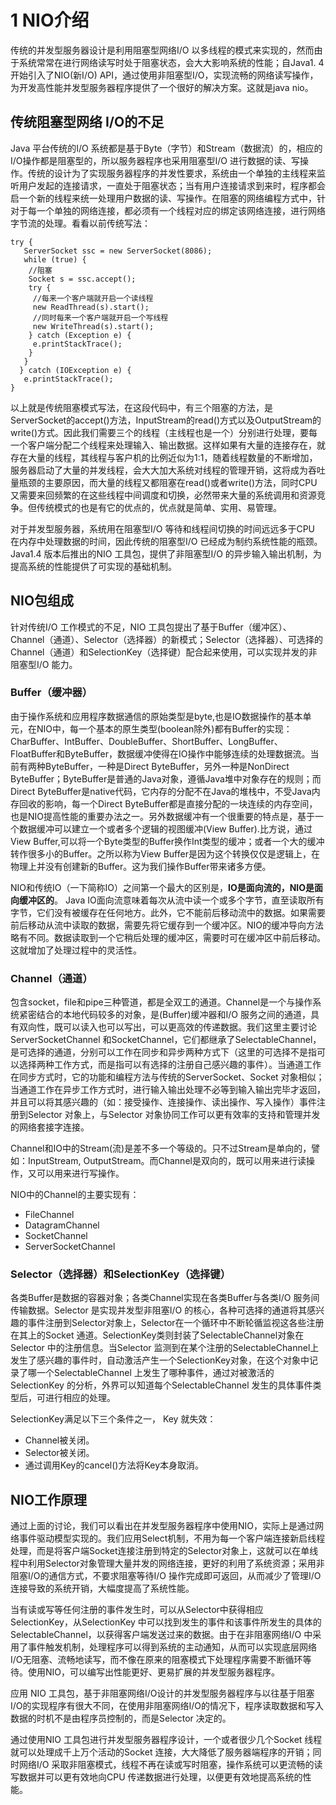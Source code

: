# 1 NIO介绍

传统的并发型服务器设计是利用阻塞型网络I/O 以多线程的模式来实现的，然而由于系统常常在进行网络读写时处于阻塞状态，会大大影响系统的性能；自Java1. 4 开始引入了NIO(新I/O) API，通过使用非阻塞型I/O，实现流畅的网络读写操作，为开发高性能并发型服务器程序提供了一个很好的解决方案。这就是java nio。

## 传统阻塞型网络 I/O的不足

Java 平台传统的I/O 系统都是基于Byte（字节）和Stream（数据流）的，相应的I/O操作都是阻塞型的，所以服务器程序也采用阻塞型I/O 进行数据的读、写操作。传统的设计为了实现服务器程序的并发性要求，系统由一个单独的主线程来监听用户发起的连接请求，一直处于阻塞状态；当有用户连接请求到来时，程序都会启一个新的线程来统一处理用户数据的读、写操作。在阻塞的网络编程方式中，针对于每一个单独的网络连接，都必须有一个线程对应的绑定该网络连接，进行网络字节流的处理。看看以前传统写法：

```
try {
   ServerSocket ssc = new ServerSocket(8086);
   while (true) {
    //阻塞
    Socket s = ssc.accept();
    try {
     //每来一个客户端就开启一个读线程
     new ReadThread(s).start();
     //同时每来一个客户端就开启一个写线程
     new WriteThread(s).start();
    } catch (Exception e) {
     e.printStackTrace();
    }
   }
  } catch (IOException e) {
   e.printStackTrace();
}
```

以上就是传统阻塞模式写法，在这段代码中，有三个阻塞的方法，是ServerSocket的accept()方法，InputStream的read()方式以及OutputStream的write()方式。因此我们需要三个的线程（主线程也是一个）分别进行处理，要每一个客户端分配二个线程来处理输入、输出数据。这样如果有大量的连接存在，就存在大量的线程，其线程与客户机的比例近似为1:1，随着线程数量的不断增加，服务器启动了大量的并发线程，会大大加大系统对线程的管理开销，这将成为吞吐量瓶颈的主要原因，而大量的线程又都阻塞在read()或者write()方法，同时CPU又需要来回频繁的在这些线程中间调度和切换，必然带来大量的系统调用和资源竞争。但传统模式的也是有它的优点的，优点就是简单、实用、易管理。

对于并发型服务器，系统用在阻塞型I/O 等待和线程间切换的时间远远多于CPU 在内存中处理数据的时间，因此传统的阻塞型I/O 已经成为制约系统性能的瓶颈。Java1.4 版本后推出的NIO 工具包，提供了非阻塞型I/O 的异步输入输出机制，为提高系统的性能提供了可实现的基础机制。

## NIO包组成

针对传统I/O 工作模式的不足，NIO 工具包提出了基于Buffer（缓冲区）、Channel（通道）、Selector（选择器）的新模式；Selector（选择器）、可选择的Channel（通道）和SelectionKey（选择键）配合起来使用，可以实现并发的非阻塞型I/O 能力。

### **Buffer（缓冲器）**

由于操作系统和应用程序数据通信的原始类型是byte,也是IO数据操作的基本单元，在NIO中，每一个基本的原生类型(boolean除外)都有Buffer的实现：CharBuffer、IntBuffer、DoubleBuffer、ShortBuffer、LongBuffer、FloatBuffer和ByteBuffer，数据缓冲使得在IO操作中能够连续的处理数据流。当前有两种ByteBuffer，一种是Direct ByteBuffer，另外一种是NonDirect ByteBuffer；ByteBuffer是普通的Java对象，遵循Java堆中对象存在的规则；而Direct ByteBuffer是native代码，它内存的分配不在Java的堆栈中，不受Java内存回收的影响，每一个Direct ByteBuffer都是直接分配的一块连续的内存空间，也是NIO提高性能的重要办法之一。另外数据缓冲有一个很重要的特点是，基于一个数据缓冲可以建立一个或者多个逻辑的视图缓冲(View Buffer).比方说，通过View Buffer,可以将一个Byte类型的Buffer换作Int类型的缓冲；或者一个大的缓冲转作很多小的Buffer。之所以称为View Buffer是因为这个转换仅仅是逻辑上，在物理上并没有创建新的Buffer。这为我们操作Buffer带来诸多方便。

NIO和传统IO（一下简称IO）之间第一个最大的区别是，**IO是面向流的，NIO是面向缓冲区的**。 Java IO面向流意味着每次从流中读一个或多个字节，直至读取所有字节，它们没有被缓存在任何地方。此外，它不能前后移动流中的数据。如果需要前后移动从流中读取的数据，需要先将它缓存到一个缓冲区。NIO的缓冲导向方法略有不同。数据读取到一个它稍后处理的缓冲区，需要时可在缓冲区中前后移动。这就增加了处理过程中的灵活性。

### Channel（通道）

包含socket，file和pipe三种管道，都是全双工的通道。Channel是一个与操作系统紧密结合的本地代码较多的对象，是(Buffer)缓冲器和I/O 服务之间的通道，具有双向性，既可以读入也可以写出，可以更高效的传递数据。我们这里主要讨论ServerSocketChannel 和SocketChannel，它们都继承了SelectableChannel，是可选择的通道，分别可以工作在同步和异步两种方式下（这里的可选择不是指可以选择两种工作方式，而是指可以有选择的注册自己感兴趣的事件）。当通道工作在同步方式时，它的功能和编程方法与传统的ServerSocket、Socket 对象相似；当通道工作在异步工作方式时，进行输入输出处理不必等到输入输出完毕才返回，并且可以将其感兴趣的（如：接受操作、连接操作、读出操作、写入操作）事件注册到Selector 对象上，与Selector 对象协同工作可以更有效率的支持和管理并发的网络套接字连接。

Channel和IO中的Stream(流)是差不多一个等级的。只不过Stream是单向的，譬如：InputStream, OutputStream。而Channel是双向的，既可以用来进行读操作，又可以用来进行写操作。

NIO中的Channel的主要实现有：

- FileChannel
- DatagramChannel
- SocketChannel
- ServerSocketChannel

### Selector（选择器）和SelectionKey（选择键）

各类Buffer是数据的容器对象；各类Channel实现在各类Buffer与各类I/O 服务间传输数据。Selector 是实现并发型非阻塞I/O 的核心，各种可选择的通道将其感兴趣的事件注册到Selector对象上，Selector在一个循环中不断轮循监视这各些注册在其上的Socket 通道。SelectionKey类则封装了SelectableChannel对象在Selector 中的注册信息。当Selector 监测到在某个注册的SelectableChannel上发生了感兴趣的事件时，自动激活产生一个SelectionKey对象，在这个对象中记录了哪一个SelectableChannel 上发生了哪种事件，通过对被激活的SelectionKey 的分析，外界可以知道每个SelectableChannel 发生的具体事件类型后，可进行相应的处理。

SelectionKey满足以下三个条件之一， Key 就失效：
- Channel被关闭。
- Selector被关闭。
- 通过调用Key的cancel()方法将Key本身取消。

## NIO工作原理

通过上面的讨论，我们可以看出在并发型服务器程序中使用NIO，实际上是通过网络事件驱动模型实现的。我们应用Select机制，不用为每一个客户端连接新启线程处理，而是将客户端Socket连接注册到特定的Selector对象上，这就可以在单线程中利用Selector对象管理大量并发的网络连接，更好的利用了系统资源；采用非阻塞I/O的通信方式，不要求阻塞等待I/O 操作完成即可返回，从而减少了管理I/O 连接导致的系统开销，大幅度提高了系统性能。

当有读或写等任何注册的事件发生时，可以从Selector中获得相应SelectionKey，从SelectionKey 中可以找到发生的事件和该事件所发生的具体的SelectableChannel，以获得客户端发送过来的数据。由于在非阻塞网络I/O 中采用了事件触发机制，处理程序可以得到系统的主动通知，从而可以实现底层网络I/O无阻塞、流畅地读写，而不像在原来的阻塞模式下处理程序需要不断循环等待。使用NIO，可以编写出性能更好、更易扩展的并发型服务器程序。

应用 NIO 工具包，基于非阻塞网络I/O设计的并发型服务器程序与以往基于阻塞I/O的实现程序有很大不同，在使用非阻塞网络I/O的情况下，程序读取数据和写入数据的时机不是由程序员控制的，而是Selector 决定的。

通过使用NIO 工具包进行并发型服务器程序设计，一个或者很少几个Socket 线程就可以处理成千上万个活动的Socket 连接，大大降低了服务器端程序的开销；同时网络I/O 采取非阻塞模式，线程不再在读或写时阻塞，操作系统可以更流畅的读写数据并可以更有效地向CPU 传递数据进行处理，以便更有效地提高系统的性能。